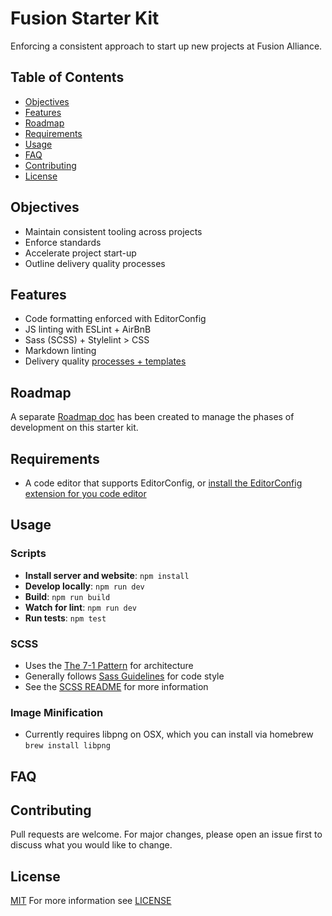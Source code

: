 # Fusion Starter Kit

Enforcing a consistent approach to start up new projects at Fusion Alliance.

## Table of Contents

- [Objectives](#objectives)
- [Features](#features)
- [Roadmap](#roadmap)
- [Requirements](#requirements)
- [Usage](#usage)
- [FAQ](#faq)
- [Contributing](#contributing)
- [License](#license)

## Objectives

- Maintain consistent tooling across projects
- Enforce standards
- Accelerate project start-up
- Outline delivery quality processes

## Features

- Code formatting enforced with EditorConfig
- JS linting with ESLint + AirBnB
- Sass (SCSS) + Stylelint > CSS
- Markdown linting
- Delivery quality [processes + templates](./docs/)

## Roadmap

A separate [Roadmap doc](ROADMAP.md) has been created to manage the phases of
development on this starter kit.

## Requirements

- A code editor that supports EditorConfig, or
  [install the EditorConfig extension for you code editor](https://editorconfig.org/#download)

## Usage

### Scripts

- **Install server and website**: `npm install`
- **Develop locally**: `npm run dev`
- **Build**: `npm run build`
- **Watch for lint**: `npm run dev`
- **Run tests**: `npm test`

### SCSS

- Uses the [The 7-1 Pattern](https://sass-guidelin.es/#the-7-1-pattern) for architecture
- Generally follows [Sass Guidelines](https://sass-guidelin.es/#the-7-1-pattern)
  for code style
- See the [SCSS README](assets/scss/README.md) for more information

### Image Minification

- Currently requires libpng on OSX, which you can install via homebrew `brew install libpng`

## FAQ

## Contributing

Pull requests are welcome. For major changes, please open an issue first to
discuss what you would like to change.

## License

[MIT](https://choosealicense.com/licenses/mit/)
For more information see [LICENSE](https://github.com/quicksolutions/starter-kit/blob/main/LICENSE)

